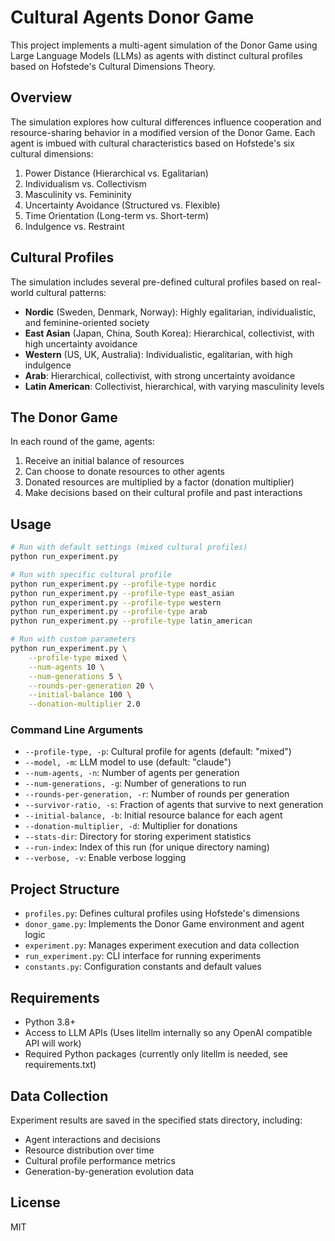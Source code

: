 # Cultural Agents Donor Game

This project implements a multi-agent simulation of the Donor Game using Large Language Models (LLMs) as agents with distinct cultural profiles based on Hofstede's Cultural Dimensions Theory.

## Overview

The simulation explores how cultural differences influence cooperation and resource-sharing behavior in a modified version of the Donor Game. Each agent is imbued with cultural characteristics based on Hofstede's six cultural dimensions:

1. Power Distance (Hierarchical vs. Egalitarian)
2. Individualism vs. Collectivism
3. Masculinity vs. Femininity
4. Uncertainty Avoidance (Structured vs. Flexible)
5. Time Orientation (Long-term vs. Short-term)
6. Indulgence vs. Restraint

## Cultural Profiles

The simulation includes several pre-defined cultural profiles based on real-world cultural patterns:

- **Nordic** (Sweden, Denmark, Norway): Highly egalitarian, individualistic, and feminine-oriented society
- **East Asian** (Japan, China, South Korea): Hierarchical, collectivist, with high uncertainty avoidance
- **Western** (US, UK, Australia): Individualistic, egalitarian, with high indulgence
- **Arab**: Hierarchical, collectivist, with strong uncertainty avoidance
- **Latin American**: Collectivist, hierarchical, with varying masculinity levels

## The Donor Game

In each round of the game, agents:

1. Receive an initial balance of resources
2. Can choose to donate resources to other agents
3. Donated resources are multiplied by a factor (donation multiplier)
4. Make decisions based on their cultural profile and past interactions

## Usage

```bash
# Run with default settings (mixed cultural profiles)
python run_experiment.py

# Run with specific cultural profile
python run_experiment.py --profile-type nordic
python run_experiment.py --profile-type east_asian
python run_experiment.py --profile-type western
python run_experiment.py --profile-type arab
python run_experiment.py --profile-type latin_american

# Run with custom parameters
python run_experiment.py \
    --profile-type mixed \
    --num-agents 10 \
    --num-generations 5 \
    --rounds-per-generation 20 \
    --initial-balance 100 \
    --donation-multiplier 2.0
```

### Command Line Arguments

- `--profile-type, -p`: Cultural profile for agents (default: "mixed")
- `--model, -m`: LLM model to use (default: "claude")
- `--num-agents, -n`: Number of agents per generation
- `--num-generations, -g`: Number of generations to run
- `--rounds-per-generation, -r`: Number of rounds per generation
- `--survivor-ratio, -s`: Fraction of agents that survive to next generation
- `--initial-balance, -b`: Initial resource balance for each agent
- `--donation-multiplier, -d`: Multiplier for donations
- `--stats-dir`: Directory for storing experiment statistics
- `--run-index`: Index of this run (for unique directory naming)
- `--verbose, -v`: Enable verbose logging

## Project Structure

- `profiles.py`: Defines cultural profiles using Hofstede's dimensions
- `donor_game.py`: Implements the Donor Game environment and agent logic
- `experiment.py`: Manages experiment execution and data collection
- `run_experiment.py`: CLI interface for running experiments
- `constants.py`: Configuration constants and default values

## Requirements

- Python 3.8+
- Access to LLM APIs (Uses litellm internally so any OpenAI compatible API will work)
- Required Python packages (currently only litellm is needed, see requirements.txt)

## Data Collection

Experiment results are saved in the specified stats directory, including:

- Agent interactions and decisions
- Resource distribution over time
- Cultural profile performance metrics
- Generation-by-generation evolution data

## License

MIT
